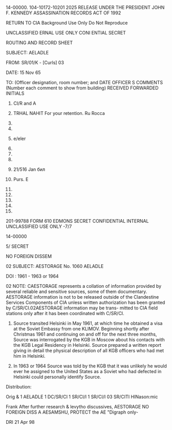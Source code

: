 14-00000.
104-10172-10201
2025 RELEASE UNDER THE PRESIDENT JOHN F. KENNEDY ASSASSINATION RECORDS ACT OF 1992

RETURN TO CIA
Background Use Only
Do Not Reproduce

UNCLASSIFIED 
ERNAL
USE ONLY 
CONI ENTIAL 
SECRET

ROUTING AND RECORD SHEET

SUBJECT: AELADLE

FROM: SR/01/K - [Curls] 03

DATE: 15 Nov 65

TO: (Officer designation, room number; and DATE OFFICER S COMMENTS (Number each comment to show from
building) RECEIVED FORWARDED INITIALS
1. CI/R and A

2. TRHAL NAHIT For your retention.
Ru Rocca

3.
4.

5. e/eler

6.
7.
8.
9. 21/516 Jan бил

10. Purs. E

11.
12.
13.
14.
15.

201-99788
FORM 610 EDMONS SECRET CONFIDENTIAL INTERNAL UNCLASSIFIED
USE ONLY
-7/7

14-00000

5/
SECRET

NO FOREIGN DISSEM

02
SUBJECT: AESTORAGE No. 1060
 AELADLE

DOI : 1961 - 1963 or 1964

02
NOTE: CAESTORAGE represents a collation of information
 provided by several reliable and sensitive sources,
 some of them documentary. AESTORAGE information is
 not to be released outside of the Clandestine Services
 Components of CIA unless written authorization has been
 granted by C/SR/CI.02AESTORAGE information may be trans-
 mitted to CIA field stations only after it has been
 coordinated with C/SR/CI.

1. Source transited Helsinki in May 1961, at which time he
 obtained a visa at the Soviet Embassy from one KLIMOV. Beginning
 shortly after Christmas 1961 and continuing on and off for the
 next three months, Source was interrogated by the KGB in Moscow
 about his contacts with the KGB Legal Residency in Helsinki.
 Source prepared a written report giving in detail the physical
 description of all KGB officers who had met him in Helsinki.

2. In 1963 or 1964 Source was told by the KGB that it was
 unlikely he would ever he assigned to the United States as a
 Soviet who had defected in Helsinki could personally identify
 Source.

Distribution:

 Orig & 1 AELADLE
 1  DC/SR/CI
 1  SR/CI/I
 1  SR/CI/I
03
SR/CITI HINason:mic

Frank
After further
 research & levytho
 discussives, AESTORAGE
NO FOREIGN DISS A AESAMSHU, PROTECT
 the AE "Digraph only-

DRI
21 Apr 98
